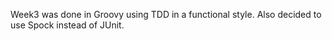 Week3 was done in Groovy using TDD in a functional style.
Also decided to use Spock instead of JUnit.


